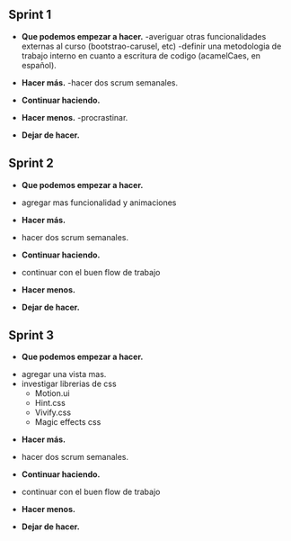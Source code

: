 ## Sprint 1

- **Que podemos empezar a hacer.**
  -averiguar otras funcionalidades externas al curso (bootstrao-carusel, etc)
  -definir una metodologia de trabajo interno en cuanto a escritura de codigo (acamelCaes, en español).

- **Hacer más.**
  -hacer dos scrum semanales.

- **Continuar haciendo.**


- **Hacer menos.**
  -procrastinar.

- **Dejar de hacer.**

## Sprint 2

- **Que podemos empezar a hacer.**
* agregar mas funcionalidad y animaciones

- **Hacer más.**
* hacer dos scrum semanales.

- **Continuar haciendo.**
* continuar con el buen flow de trabajo

- **Hacer menos.**
  

- **Dejar de hacer.**


## Sprint 3

- **Que podemos empezar a hacer.**
* agregar una vista mas.
* investigar librerias de css 
  - Motion.ui
  - Hint.css
  - Vivify.css
  - Magic effects css


- **Hacer más.**
* hacer dos scrum semanales.

- **Continuar haciendo.**
* continuar con el buen flow de trabajo

- **Hacer menos.**
  

- **Dejar de hacer.**
